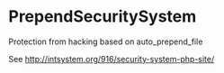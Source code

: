 PrependSecuritySystem
=====================

Protection from hacking based on auto_prepend_file


See http://intsystem.org/916/security-system-php-site/
